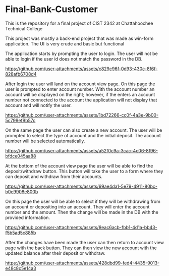 # Final-Bank-Customer
 This is the repository for a final project of CIST 2342 at Chattahoochee Technical College

This project was mostly a back-end project that was made as win-form application. The UI is very crude and basic but functional

The application starts by prompting the user to login. The user will not be able to login if the user id does not match the password in the DB.

https://github.com/user-attachments/assets/c829c96f-0d93-430c-8f6f-828afb6708d4

After login the user will land on the account view page. On this page the user is prompted to enter account number. With the account number an account will be displayed on the right; however, if the enters an account number not connected to the account the application will not display that account and will notify the user.

https://github.com/user-attachments/assets/1bd72266-cc0f-4a3e-9b00-5c799ef9b57c

On the same page the user can also create a new account. The user will be prompted to select the type of account and the initial deposit. The account number will be selected automatically.

https://github.com/user-attachments/assets/a52f0c9a-3cac-4c06-8f96-bfdce045aa88

At the bottom of the account view page the user will be able to find the deposit/withdraw button. This button will take the user to a form where they can deposit and withdraw from their accounts.

https://github.com/user-attachments/assets/99ae4da1-5e79-4911-80bc-b0e9908e800b

On this page the user will be able to select if they will be withdrawing from an account or depositing into an account. They will enter the account number and the amount. Then the change will be made in the DB with the provided information.

https://github.com/user-attachments/assets/8eac6acb-fbb1-4d1a-bb43-f5b5ad5c885b

After the changes have been made the user can then return to account view page with the back button. They can then view the new account with the updated balance after their deposit or withdraw.

https://github.com/user-attachments/assets/428dbd99-fed4-4435-9013-e48c8c5e14a3
